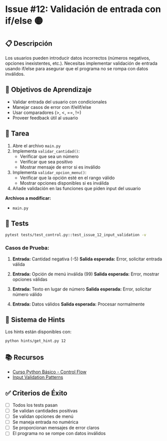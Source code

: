 # Issue #12: Validación de entrada con if/else 🟡

## 📋 Descripción
Los usuarios pueden introducir datos incorrectos (números negativos, opciones inexistentes, etc.). Necesitas implementar validación de entrada usando if/else para asegurar que el programa no se rompa con datos inválidos.

## 🎯 Objetivos de Aprendizaje
- Validar entrada del usuario con condicionales
- Manejar casos de error con if/elif/else
- Usar comparadores (>, <, ==, !=)
- Proveer feedback útil al usuario

## 📝 Tarea
1. Abre el archivo `main.py`
2. Implementa `validar_cantidad()`:
   - Verificar que sea un número
   - Verificar que sea positivo
   - Mostrar mensaje de error si es inválido
3. Implementa `validar_opcion_menu()`:
   - Verificar que la opción esté en el rango válido
   - Mostrar opciones disponibles si es inválida
4. Añade validación en las funciones que piden input del usuario

**Archivos a modificar:**
- `main.py`

## 🧪 Tests
```bash
pytest tests/test_control.py::test_issue_12_input_validation -v
```

### Casos de Prueba:
1. **Entrada:** Cantidad negativa (-5)
   **Salida esperada:** Error, solicitar entrada válida

2. **Entrada:** Opción de menú inválida (99)
   **Salida esperada:** Error, mostrar opciones válidas

3. **Entrada:** Texto en lugar de número
   **Salida esperada:** Error, solicitar número válido

4. **Entrada:** Datos válidos
   **Salida esperada:** Procesar normalmente

## 💭 Sistema de Hints

Los hints están disponibles con:
```bash
python hints/get_hint.py 12
```

## 📚 Recursos
- [Curso Python Básico - Control Flow](https://github.com/midudev/curso-python/tree/main/02_flow_control)
- [Input Validation Patterns](https://docs.python.org/3/tutorial/controlflow.html)

## ✅ Criterios de Éxito
- [ ] Todos los tests pasan
- [ ] Se validan cantidades positivas
- [ ] Se validan opciones de menú
- [ ] Se maneja entrada no numérica
- [ ] Se proporcionan mensajes de error claros
- [ ] El programa no se rompe con datos inválidos